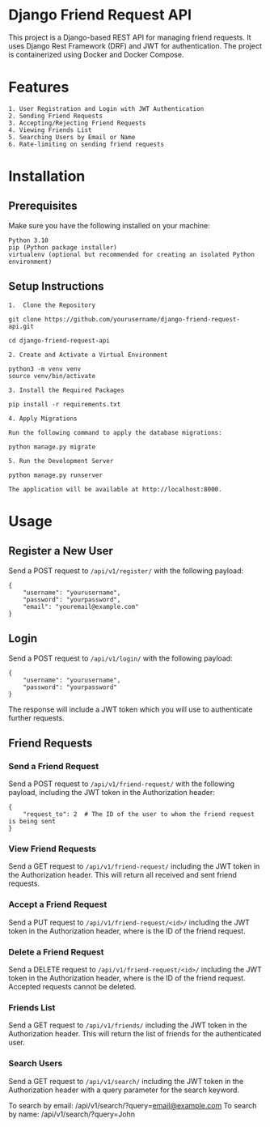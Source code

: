 # Django Friend Request API

This project is a Django-based REST API for managing friend requests. It uses Django Rest Framework (DRF) and JWT for authentication. The project is containerized using Docker and Docker Compose.

# Features

    1. User Registration and Login with JWT Authentication
    2. Sending Friend Requests
    3. Accepting/Rejecting Friend Requests
    4. Viewing Friends List
    5. Searching Users by Email or Name
    6. Rate-limiting on sending friend requests

# Installation

## Prerequisites

Make sure you have the following installed on your machine:

    Python 3.10
    pip (Python package installer)
    virtualenv (optional but recommended for creating an isolated Python environment)

## Setup Instructions

    1.  Clone the Repository

    git clone https://github.com/yourusername/django-friend-request-api.git

    cd django-friend-request-api

    2. Create and Activate a Virtual Environment

    python3 -m venv venv
    source venv/bin/activate  

    3. Install the Required Packages

    pip install -r requirements.txt

    4. Apply Migrations

    Run the following command to apply the database migrations:

    python manage.py migrate

    5. Run the Development Server

    python manage.py runserver

    The application will be available at http://localhost:8000.

# Usage
## Register a New User

Send a POST request to `/api/v1/register/` with the following payload:

    {
        "username": "yourusername",
        "password": "yourpassword",
        "email": "youremail@example.com"
    }

## Login
Send a POST request to `/api/v1/login/` with the following payload:

    {
        "username": "yourusername",
        "password": "yourpassword"
    }

The response will include a JWT token which you will use to authenticate further requests.

## Friend Requests

### Send a Friend Request

Send a POST request to `/api/v1/friend-request/` with the following payload, including the JWT token in the Authorization header:

    {
        "request_to": 2  # The ID of the user to whom the friend request is being sent
    }


### View Friend Requests

Send a GET request to `/api/v1/friend-request/` including the JWT token in the Authorization header. This will return all received and sent friend requests.

### Accept a Friend Request

Send a PUT request to `/api/v1/friend-request/<id>/` including the JWT token in the Authorization header, where <id> is the ID of the friend request.

### Delete a Friend Request

Send a DELETE request to `/api/v1/friend-request/<id>/` including the JWT token in the Authorization header, where <id> is the ID of the friend request. Accepted requests cannot be deleted.

### Friends List

Send a GET request to `/api/v1/friends/` including the JWT token in the Authorization header. This will return the list of friends for the authenticated user.

### Search Users

Send a GET request to `/api/v1/search/` including the JWT token in the Authorization header with a query parameter for the search keyword.

To search by email: /api/v1/search/?query=email@example.com
To search by name: /api/v1/search/?query=John


